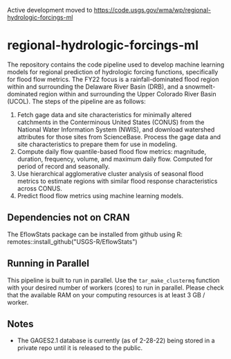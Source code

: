 Active development moved to https://code.usgs.gov/wma/wp/regional-hydrologic-forcings-ml

# regional-hydrologic-forcings-ml
The repository contains the code pipeline used to develop machine learning models for regional prediction of hydrologic forcing functions, specifically for flood flow metrics. The FY22 focus is a rainfall-dominated flood region within and surrounding the Delaware River Basin (DRB), and a snowmelt-dominated region within and surrounding the Upper Colorado River Basin (UCOL). The steps of the pipeline are as follows: 

1. Fetch gage data and site characteristics for minimally altered catchments in the Conterminous United States (CONUS) from the National Water Information System (NWIS), and download watershed attributes for those sites from ScienceBase. Process the gage data and site characteristics to prepare them for use in modeling.
2. Compute daily flow quantile-based flood flow metrics: magnitude, duration, frequency, volume, and maximum daily flow. Computed for period of record and seasonally.
3. Use hierarchical agglomerative cluster analysis of seasonal flood metrics to estimate regions with similar flood response characteristics across CONUS.
4. Predict flood flow metrics using machine learning models.

## Dependencies not on CRAN
The EflowStats package can be installed from github using R:
remotes::install_github("USGS-R/EflowStats")

## Running in Parallel
This pipeline is built to run in parallel. Use the `tar_make_clustermq` function with your desired number of workers (cores) to run in parallel. Please check that the available RAM on your computing resources is at least 3 GB / worker.

## Notes 
- The GAGES2.1 database is currently (as of 2-28-22) being stored in a private repo until it is released to the public.
